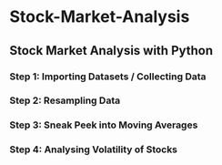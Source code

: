 # Stock-Market-Analysis
## Stock Market Analysis with Python
<h3>Step 1: Importing Datasets / Collecting Data</h3>
<h3>Step 2: Resampling Data</h3>
<h3>Step 3: Sneak Peek into Moving Averages</h3>
<h3>Step 4: Analysing Volatility of Stocks</h3>

